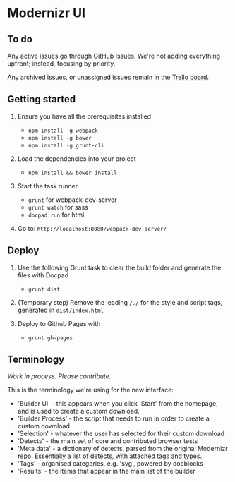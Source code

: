 # Modernizr UI

## To do

Any active issues go through GitHub Issues. We're not adding everything upfront; instead, focusing by priority.

Any archived issues, or unassigned issues remain in the [Trello board](https://trello.com/b/JNSnhIuf/modernizr-com).

## Getting started

1. Ensure you have all the prerequisites installed
	+ `npm install -g webpack`
	+ `npm install -g bower`
	+ `npm install -g grunt-cli`

2. Load the dependencies into your project
	+ `npm install && bower install`

3. Start the task runner
	+ `grunt` for webpack-dev-server
	+ `grunt watch` for sass
	+ `docpad run` for html

4. Go to: `http://localhost:8080/webpack-dev-server/`


## Deploy

1. Use the following Grunt task to clear the build folder and generate the files with Docpad
	+ `grunt dist`

2. (Temporary step) Remove the leading `/./` for the style and script tags, generated in `dist/index.html`

3. Deploy to Github Pages with
	+ `grunt gh-pages`

## Terminology

*Work in process. Please contribute.*

This is the terminology we're using for the new interface:

- 'Builder UI' - this appears when you click 'Start' from the homepage, and is used to create a custom download.
- 'Builder Process' - the script that needs to run in order to create a custom download
- 'Selection' - whatever the user has selected for their custom download
- 'Detects' - the main set of core and contributed browser tests
- 'Meta data' - a dictionary of detects, parsed from the original Modernizr repo. Essentially a list of detects, with attached tags and types.
- 'Tags' - organised categories, e.g. 'svg', powered by docblocks
- 'Results' - the items that appear in the main list of the builder